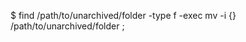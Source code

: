 <!-- post: database-backups_mongodb -->


$ find /path/to/unarchived/folder -type f -exec mv -i {} /path/to/unarchived/folder \;
